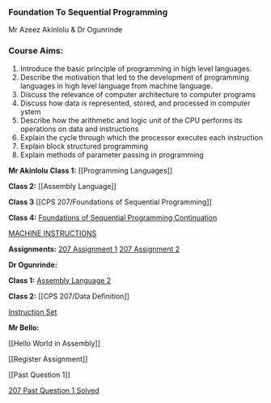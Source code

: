 ### Foundation To Sequential Programming

Mr Azeez Akinlolu & Dr Ogunrinde

### Course Aims:
1. Introduce the basic principle of programming in high level languages. 
2. Describe the motivation that led to the development of programming languages in high level language from machine language. 
3. Discuss the relevance of computer architecture to computer programs
4. Discuss how data is represented, stored, and processed in computer ystem
5. Describe how the arithmetic and logic unit of the CPU performs its operations on data and instructions
6. Explain the cycle through which the processor executes each instruction
7. Explain block structured programming
8. Explain methods of parameter passing in programming

**Mr Akinlolu**
**Class 1:**
[[Programming Languages]]

**Class 2:**
[[Assembly Language]]

**Class 3**
[[CPS 207/Foundations of Sequential Programming]]

**Class 4:**
[Foundations of Sequential Programming Continuation](CPS%20207/Foundations%20of%20Sequential%20Programming%20Continuation.md)

[MACHINE INSTRUCTIONS](CPS%20207/MACHINE%20INSTRUCTIONS.md)

**Assignments:**
[207 Assignment 1](CPS%20207/Assignment/207%20Assignment%201.md)
[207 Assignment 2](CPS%20207/Assignment/207%20Assignment%202.md)

**Dr Ogunrinde:**

**Class 1:**
[Assembly Language 2](CPS%20207/Assembly%20Language%202.md)

**Class 2:**
[[CPS 207/Data Definition]]

[Instruction Set](CPS%20207/Instruction%20Set.md)

**Mr Bello:**

[[Hello World in Assembly]]

[[Register Assignment]]

[[Past Question 1]]

[207 Past Question 1 Solved](CPS%20207/207%20Past%20Question%201%20Solved.md)